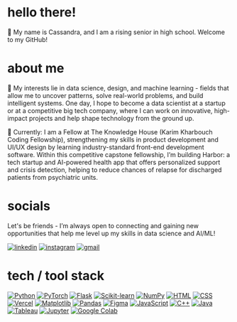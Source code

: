 # hello there!
🐚 My name is Cassandra, and I am a rising senior in high school. Welcome to my GitHub!

# about me
🤍 My interests lie in data science, design, and machine learning - fields that allow me to uncover patterns, solve real-world problems, and build intelligent systems. One day, I hope to become a data scientist at a startup or at a competitive big tech company, where I can work on innovative, high-impact projects and help shape technology from the ground up. 

🌊 Currently: I am a Fellow at The Knowledge House (Karim Kharbouch Coding Fellowship), strengthening my skills in product development and UI/UX design by learning industry-standard front-end development software. Within this competitive capstone fellowship, I’m building Harbor: a tech startup and AI-powered health app that offers personalized support and crisis detection, helping to reduce chances of relapse for discharged patients from psychiatric units. 

# socials
Let's be friends - I’m always open to connecting and gaining new opportunities that help me level up my skills in data science and AI/ML!

[![linkedin](https://img.shields.io/badge/linkedin-3a4654?style=for-the-badge&logo=linkedin&logoColor=white)](https://www.linkedin.com/in/cassandra-caluag/)
[![instagram](https://img.shields.io/badge/instagram-2d384a?style=for-the-badge&logo=instagram&logoColor=d3d1ce)](https://www.instagram.com/csndracal/)
[![gmail](https://img.shields.io/badge/gmail-202940?style=for-the-badge&logo=gmail&logoColor=white)](mailto:cassandralinneacaluag@gmail.com)

# tech / tool stack
[![Python](https://img.shields.io/badge/python-202C3A?style=for-the-badge&logo=python&logoColor=white)](#)
[![PyTorch](https://img.shields.io/badge/pytorch-202C3A?style=for-the-badge&logo=pytorch&logoColor=white)](#)
[![Flask](https://img.shields.io/badge/flask-202C3A?style=for-the-badge&logo=flask&logoColor=white)](#)
[![Scikit-learn](https://img.shields.io/badge/scikit--learn-202C3A?style=for-the-badge&logo=scikitlearn&logoColor=white)](#)
[![NumPy](https://img.shields.io/badge/numpy-202C3A?style=for-the-badge&logo=numpy&logoColor=white)](#)
[![HTML](https://img.shields.io/badge/html5-202C3A?style=for-the-badge&logo=html5&logoColor=white)](#)
[![CSS](https://img.shields.io/badge/css3-202C3A?style=for-the-badge&logo=css3&logoColor=white)](#)
[![Vercel](https://img.shields.io/badge/vercel-202C3A?style=for-the-badge&logo=vercel&logoColor=white)](#)
[![Matplotlib](https://img.shields.io/badge/matplotlib-202C3A?style=for-the-badge&logo=plotly&logoColor=white)](#)
[![Pandas](https://img.shields.io/badge/pandas-202C3A?style=for-the-badge&logo=pandas&logoColor=white)](#)
[![Figma](https://img.shields.io/badge/figma-202C3A?style=for-the-badge&logo=figma&logoColor=white)](#)
[![JavaScript](https://img.shields.io/badge/javascript-202C3A?style=for-the-badge&logo=javascript&logoColor=white)](#)
[![C++](https://img.shields.io/badge/c++-202C3A?style=for-the-badge&logo=c%2B%2B&logoColor=white)](#)
[![Java](https://img.shields.io/badge/java-202C3A?style=for-the-badge&logo=java&logoColor=white)](#)
[![Tableau](https://img.shields.io/badge/tableau-202C3A?style=for-the-badge&logo=tableau&logoColor=white)](#)
[![Jupyter](https://img.shields.io/badge/jupyter-202C3A?style=for-the-badge&logo=jupyter&logoColor=white)](#)
[![Google Colab](https://img.shields.io/badge/google%20colab-202C3A?style=for-the-badge&logo=googlecolab&logoColor=white)](#)
